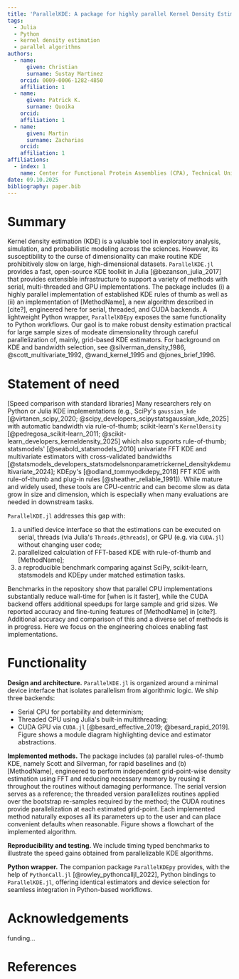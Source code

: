 ```yaml
---
title: 'ParallelKDE: A package for highly parallel Kernel Density Estimation'
tags:
  - Julia
  - Python
  - kernel density estimation
  - parallel algorithms
authors:
  - name:
      given: Christian
      surname: Sustay Martinez
    orcid: 0009-0006-1282-4850
    affiliation: 1
  - name:
      given: Patrick K.
      surname: Quoika
    orcid:
    affiliation: 1
  - name:
      given: Martin
      surname: Zacharias
    orcid:
    affiliation: 1
affiliations:
  - index: 1
    name: Center for Functional Protein Assemblies (CPA), Technical University of Munich, Germany
date: 09.10.2025
bibliography: paper.bib
---
```


# Summary

Kernel density estimation (KDE) is a valuable tool in exploratory analysis, simulation, and probabilistic modeling across the sciences. However, its susceptibility to the curse of dimensionality can make routine KDE prohibitively slow on large, high-dimensional datasets.
`ParallelKDE.jl` provides a fast, open-source KDE toolkit in Julia [@bezanson_julia_2017] that provides extensible infrastructure to support a variety of methods with serial, multi-threaded and GPU implementations. The package includes (i) a highly parallel implementation of established KDE rules of thumb as well as (ii) an implementation of [MethodName], a new algorithm described in [cite?], engineered here for serial, threaded, and CUDA backends. A lightweight Python wrapper, `ParallelKDEpy` exposes the same functionality to Python workflows. Our gaol is to make robust density estimation practical for large sample sizes of modeate dimensionality through careful parallelization of, mainly, grid-based KDE estimators. For background on KDE and bandwidth selection, see @silverman_density_1986, @scott_multivariate_1992, @wand_kernel_1995 and @jones_brief_1996.

# Statement of need

[Speed comparison with standard libraries]
Many researchers rely on Python or Julia KDE implementations (e.g., SciPy's `gaussian_kde` [@virtanen_scipy_2020; @scipy_developers_scipystatsgaussian_kde_2025] with automatic bandwidth via rule-of-thumb; scikit-learn's `KernelDensity` [@pedregosa_scikit-learn_2011; @scikit-learn_developers_kerneldensity_2025] which also supports rule-of-thumb; statsmodels' [@seabold_statsmodels_2010] univariate FFT KDE and multivariate estimators with cross-validated bandwidths [@statsmodels_developers_statsmodelsnonparametrickernel_densitykdemultivariate_2024]; KDEpy's [@odland_tommyodkdepy_2018] FFT KDE with rule-of-thumb and plug-in rules [@sheather_reliable_1991]). While mature and widely used, these tools are CPU-centric and can become slow as data grow in size and dimension, which is especially when many evaluations are needed in downstream tasks.

`ParallelKDE.jl` addresses this gap with:

1. a unified device interface so that the estimations can be executed on serial, threads (via Julia's `Threads.@threads`), or GPU (e.g. via `CUDA.jl`) without changing user code;
2. parallelized calculation of FFT-based KDE with rule-of-thumb and [MethodName];
3. a reproducible benchmark comparing against SciPy, scikit-learn, statsmodels and KDEpy under matched estimation tasks.

Benchmarks in the repository show that parallel CPU implementations substantially reduce wall-time for [when is it faster], while the CUDA backend offers additional speedups for large sample and grid sizes. We reported accuracy and fine-tuning features of [MethodName] in [cite?]. Additional accuracy and comparison of this and a diverse set of methods is in progress. Here we focus on the engineering choices enabling fast implementations.

# Functionality

**Design and architecture.** `ParallelKDE.jl` is organized around a minimal device interface that isolates parallelism from algorithmic logic. We ship three backends:

- Serial CPU for portability and determinism;
- Threaded CPU using Julia's built-in multithreading;
- CUDA GPU via `CUDA.jl` [@besard_effective_2019; @besard_rapid_2019].
Figure shows a module diagram highlighting device and estimator abstractions.

**Implemented methods.** The package includes (a) parallel rules-of-thumb KDE, namely Scott and Silverman, for rapid baselines and (b) [MethodName], engineered to perform independent grid-point-wise density estimation using FFT and reducing necessary memory by reusing it throughout the routines without damaging performance. The serial version serves as a reference; the threaded version parallelizes routines applied over the bootstrap re-samples required by the method; the CUDA routines provide parallelization at each estimated grid-point. Each implemented method naturally exposes all its parameters up to the user and can place convenient defaults when reasonable. Figure shows a flowchart of the implemented algorithm.

**Reproducibility and testing.** We include timing typed benchmarks to illustrate the speed gains obtained from parallelizable KDE algorithms.

**Python wrapper.** The companion package `ParallelKDEpy` provides, with the help of `PythonCall.jl` [@rowley_pythoncalljl_2022], Python bindings to `ParallelKDE.jl`, offering identical estimators and device selection for seamless integration in Python-based workflows.

# Acknowledgements

funding...

# References
